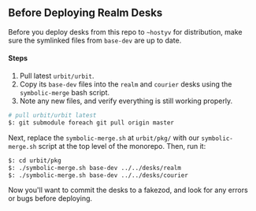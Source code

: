 ## Before Deploying Realm Desks

Before you deploy desks from this repo to `~hostyv` for distribution,
make sure the symlinked files from `base-dev` are up to date.

#### Steps
1. Pull latest `urbit/urbit`.
2. Copy its `base-dev` files into the `realm` and `courier` desks
   using the `symbolic-merge` bash script.
3. Note any new files, and verify everything is still working properly.

```bash
# pull urbit/urbit latest
$: git submodule foreach git pull origin master
```
Next, replace the `symbolic-merge.sh` at `urbit/pkg/` with our `symbolic-merge.sh` script at the top level of the monorepo.  Then, run it:
```bash
$: cd urbit/pkg
$: ./symbolic-merge.sh base-dev ../../desks/realm
$: ./symbolic-merge.sh base-dev ../../desks/courier
```
Now you'll want to commit the desks to a fakezod, and look for any errors or bugs before deploying.